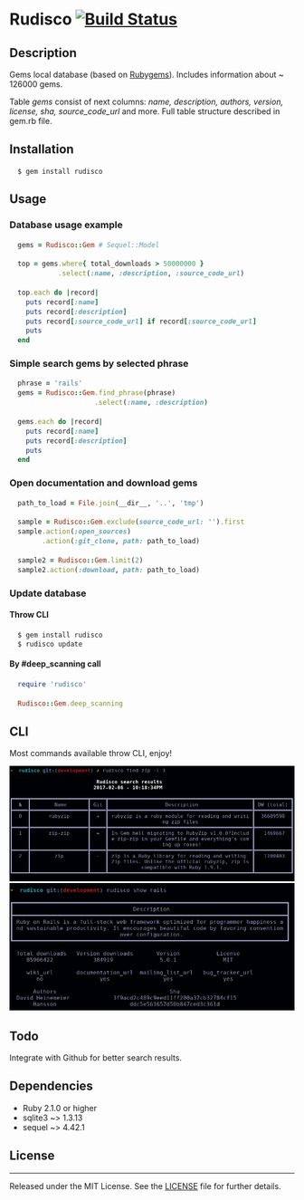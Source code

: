 # Rudisco [![Build Status](https://travis-ci.org/Medvedu/rudisco.svg?branch=master)](https://travis-ci.org/Medvedu/rudisco)

## Description
 
Gems local database (based on [Rubygems](https://rubygems.org)). Includes information about ~ 126000 gems.

Table _gems_ consist of next columns: _name, description, authors, version, license, sha, source_code_url_ and more. Full table structure described in gem.rb file.

## Installation

```shell
  $ gem install rudisco
```

## Usage

### Database usage example

```ruby
  gems = Rudisco::Gem # Sequel::Model
  
  top = gems.where{ total_downloads > 50000000 }
            .select(:name, :description, :source_code_url)
  
  top.each do |record|
    puts record[:name]
    puts record[:description]
    puts record[:source_code_url] if record[:source_code_url]
    puts
  end
```

### Simple search gems by selected phrase

```ruby
  phrase = 'rails'
  gems = Rudisco::Gem.find_phrase(phrase)
                     .select(:name, :description)
  
  gems.each do |record|
    puts record[:name]
    puts record[:description]
    puts
  end
```

### Open documentation and download gems

```ruby
  path_to_load = File.join(__dir__, '..', 'tmp')
  
  sample = Rudisco::Gem.exclude(source_code_url: '').first
  sample.action(:open_sources)
        .action(:git_clone, path: path_to_load)
        
  sample2 = Rudisco::Gem.limit(2)
  sample2.action(:download, path: path_to_load)
```
### Update database

#### Throw CLI

```shell
  $ gem install rudisco
  $ rudisco update
```

#### By #deep_scanning call

```ruby
  require 'rudisco'
  
  Rudisco::Gem.deep_scanning
```

## CLI

Most commands available throw CLI, enjoy!

![Alt text](./docs/images/find.png)
![Alt text](./docs/images/show.png)

## Todo

Integrate with Github for better search results.

## Dependencies

  * Ruby 2.1.0 or higher
  * sqlite3 ~> 1.3.13
  * sequel  ~> 4.42.1

## License
----

Released under the MIT License. See the [LICENSE](./license.md) file for further details.
